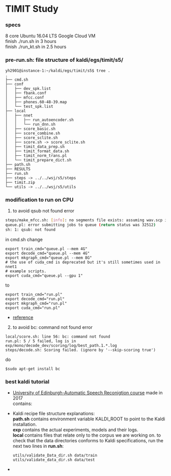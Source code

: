 # TIMIT Study

### specs
8 core Ubuntu 16.04 LTS Google Cloud VM    
finish ./run.sh in 3 hours  
finish ./run_kt.sh in 2.5 hours

### pre-run.sh: file structure of kaldi/egs/timit/s5/
```
yh2901@instance-1:~/kaldi/egs/timit/s5$ tree .
.
├── cmd.sh
├── conf
│   ├── dev_spk.list
│   ├── fbank.conf
│   ├── mfcc.conf
│   ├── phones.60-48-39.map
│   └── test_spk.list
├── local
│   ├── nnet
│   │   ├── run_autoencoder.sh
│   │   └── run_dnn.sh
│   ├── score_basic.sh
│   ├── score_combine.sh
│   ├── score_sclite.sh
│   ├── score.sh -> score_sclite.sh
│   ├── timit_data_prep.sh
│   ├── timit_format_data.sh
│   ├── timit_norm_trans.pl
│   └── timit_prepare_dict.sh
├── path.sh
├── RESULTS
├── run.sh
├── steps -> ../../wsj/s5/steps
├── timit.zip
└── utils -> ../../wsj/s5/utils
```

### modification to run on CPU 
1. to avoid qsub not found error
```steps/make_mfcc.sh --cmd queue.pl -l arch=*64 --nj 30 data/train exp/make_mfcc/train mfcc
steps/make_mfcc.sh: [info]: no segments file exists: assuming wav.scp indexed by utterance.
queue.pl: error submitting jobs to queue (return status was 32512)
sh: 1: qsub: not found
```
in cmd.sh 
change 
```
export train_cmd="queue.pl --mem 4G"
export decode_cmd="queue.pl --mem 4G"
export mkgraph_cmd="queue.pl --mem 8G"
# the use of cuda_cmd is deprecated but it's still sometimes used in nnet1
# example scripts.
export cuda_cmd="queue.pl --gpu 1"
```
to 
```
export train_cmd="run.pl"
export decode_cmd="run.pl"
export mkgraph_cmd="run.pl"
export cuda_cmd="run.pl"
```
- [reference](https://sourceforge.net/p/kaldi/discussion/1355348/thread/98345f33/)  

2. to avoid bc: command not found error 
```
local/score.sh: line 56: bc: command not found
run.pl: 5 / 5 failed, log is in exp/mono/decode_dev/scoring/log/best_path.1.*.log
steps/decode.sh: Scoring failed. (ignore by '--skip-scoring true')
```
do 
```
$sudo apt-get install bc
```

### best kaldi tutorial 
- [University of Edinburgh-Automatic Speech Reconigtion course](https://www.inf.ed.ac.uk/teaching/courses/asr/2016-17/lab1.pdf)
made in 2017  
contains:  
- Kaldi recipe file structure explanations:   
   **path.sh** contains environment variable KALDI_ROOT to point to the Kaldi installation.   
   **exp** contains the actual experiments, models and their logs.   
   **local** contains files that relate only to the corpus we are working on.
   to check that the data directories conforms to Kaldi specifications, run the next two lines in **run.sh**:  
   ```
   utils/validate_Data_dir.sh data/train
   utils/validate_data_dir.sh data/test
   ```
   
      
- 
